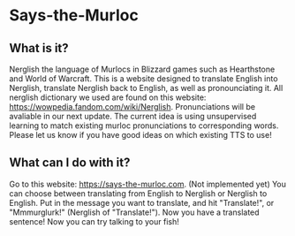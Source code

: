 # Says-the-Murloc
## What is it?
Nerglish the language of Murlocs in Blizzard games such as Hearthstone and World of Warcraft.
This is a website designed to translate English into Nerglish, translate Nerglish back to English, as well as pronounciating it.
All nerglish dictionary we used are found on this website: https://wowpedia.fandom.com/wiki/Nerglish.
Pronunciations will be avaliable in our next update. The current idea is using unsupervised learning to match existing murloc pronunciations to corresponding words. Please let us know if you have good ideas on which existing TTS to use!
## What can I do with it?
Go to this website: https://says-the-murloc.com. (Not implemented yet)
You can choose between translating from English to Nerglish or Nerglish to English.
Put in the message you want to translate, and hit "Translate!", or "Mmmurglurk!" (Nerglish of "Translate!").
Now you have a translated sentence! Now you can try talking to your fish!
